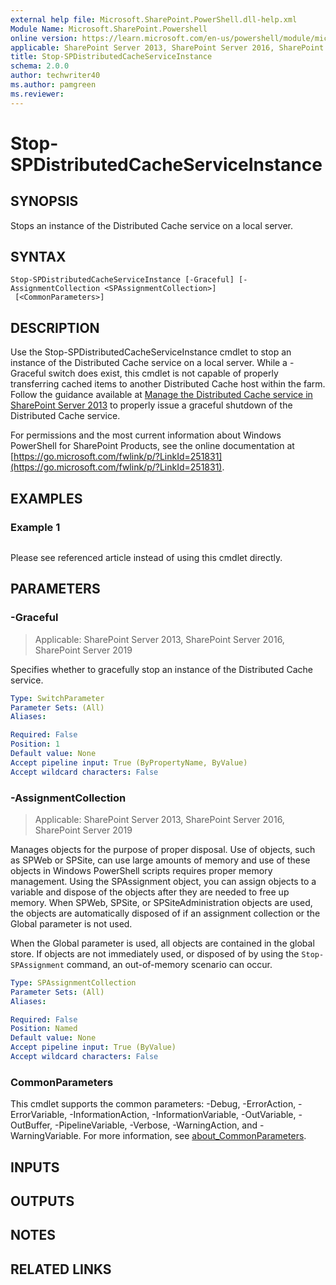 ```yaml
---
external help file: Microsoft.SharePoint.PowerShell.dll-help.xml
Module Name: Microsoft.SharePoint.Powershell
online version: https://learn.microsoft.com/en-us/powershell/module/microsoft.sharepoint.powershell/stop-spdistributedcacheserviceinstance
applicable: SharePoint Server 2013, SharePoint Server 2016, SharePoint Server 2019
title: Stop-SPDistributedCacheServiceInstance
schema: 2.0.0
author: techwriter40
ms.author: pamgreen
ms.reviewer:
---
```


# Stop-SPDistributedCacheServiceInstance

## SYNOPSIS
Stops an instance of the Distributed Cache service on a local server.

## SYNTAX

```
Stop-SPDistributedCacheServiceInstance [-Graceful] [-AssignmentCollection <SPAssignmentCollection>]
 [<CommonParameters>]
```

## DESCRIPTION
Use the Stop-SPDistributedCacheServiceInstance cmdlet to stop an instance of the Distributed Cache service on a local server. While a -Graceful switch does exist, this cmdlet is not capable of properly transferring cached items to another Distributed Cache host within the farm. Follow the guidance available at [Manage the Distributed Cache service in SharePoint Server 2013](https://technet.microsoft.com/en-us/library/jj219613.aspx) to properly issue a graceful shutdown of the Distributed Cache service.

For permissions and the most current information about Windows PowerShell for SharePoint Products, see the online documentation at [https://go.microsoft.com/fwlink/p/?LinkId=251831](https://go.microsoft.com/fwlink/p/?LinkId=251831).

## EXAMPLES

### Example 1
```

```
Please see referenced article instead of using this cmdlet directly.

## PARAMETERS

### -Graceful

> Applicable: SharePoint Server 2013, SharePoint Server 2016, SharePoint Server 2019

Specifies whether to gracefully stop an instance of the Distributed Cache service.

```yaml
Type: SwitchParameter
Parameter Sets: (All)
Aliases:

Required: False
Position: 1
Default value: None
Accept pipeline input: True (ByPropertyName, ByValue)
Accept wildcard characters: False
```

### -AssignmentCollection

> Applicable: SharePoint Server 2013, SharePoint Server 2016, SharePoint Server 2019

Manages objects for the purpose of proper disposal.
Use of objects, such as SPWeb or SPSite, can use large amounts of memory and use of these objects in Windows PowerShell scripts requires proper memory management.
Using the SPAssignment object, you can assign objects to a variable and dispose of the objects after they are needed to free up memory.
When SPWeb, SPSite, or SPSiteAdministration objects are used, the objects are automatically disposed of if an assignment collection or the Global parameter is not used.

When the Global parameter is used, all objects are contained in the global store.
If objects are not immediately used, or disposed of by using the `Stop-SPAssignment` command, an out-of-memory scenario can occur.

```yaml
Type: SPAssignmentCollection
Parameter Sets: (All)
Aliases:

Required: False
Position: Named
Default value: None
Accept pipeline input: True (ByValue)
Accept wildcard characters: False
```

### CommonParameters
This cmdlet supports the common parameters: -Debug, -ErrorAction, -ErrorVariable, -InformationAction, -InformationVariable, -OutVariable, -OutBuffer, -PipelineVariable, -Verbose, -WarningAction, and -WarningVariable. For more information, see [about_CommonParameters](https://go.microsoft.com/fwlink/?LinkID=113216).

## INPUTS

## OUTPUTS

## NOTES

## RELATED LINKS
